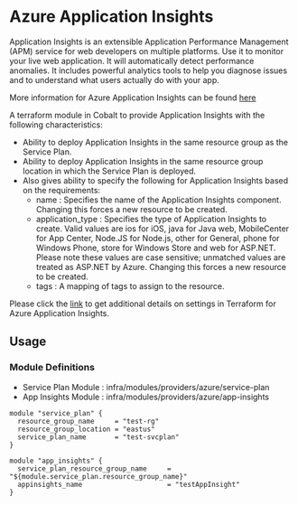 # Azure Application Insights

Application Insights is an extensible Application Performance Management (APM) service for web developers on multiple platforms. Use it to monitor your live web application. It will automatically detect performance anomalies. It includes powerful analytics tools to help you diagnose issues and to understand what users actually do with your app.

More information for Azure Application Insights can be found [here](https://docs.microsoft.com/en-us/azure/azure-monitor/app/app-insights-overview)

A terraform module in Cobalt to provide Application Insights with the following characteristics:

- Ability to deploy Application Insights in the same resource group as the Service Plan.
- Ability to deploy Application Insights in the same resource group location in which the Service Plan is deployed.
- Also gives ability to specify the following for Application Insights based on the requirements:
  - name : Specifies the name of the Application Insights component. Changing this forces a new resource to be created.
  - application_type : Specifies the type of Application Insights to create. Valid values are ios for iOS, java for Java web, MobileCenter for App Center, Node.JS for Node.js, other for General, phone for Windows Phone, store for Windows Store and web for ASP.NET. Please note these values are case sensitive; unmatched values are treated as ASP.NET by Azure. Changing this forces a new resource to be created.
  - tags : A mapping of tags to assign to the resource.

Please click the [link](https://www.terraform.io/docs/providers/azurerm/r/application_insights.html) to get additional details on settings in Terraform for Azure Application Insights.

## Usage

### Module Definitions

- Service Plan Module : infra/modules/providers/azure/service-plan
- App Insights Module : infra/modules/providers/azure/app-insights

```
module "service_plan" {
  resource_group_name     = "test-rg"
  resource_group_location = "eastus"
  service_plan_name       = "test-svcplan"
}

module "app_insights" {
  service_plan_resource_group_name     = "${module.service_plan.resource_group_name}"
  appinsights_name                     = "testAppInsight"
}
```

